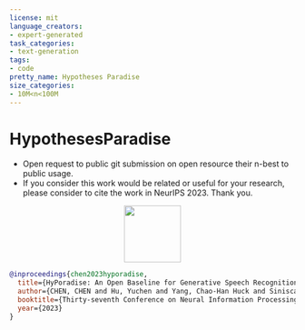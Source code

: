 ```yaml
---
license: mit
language_creators:
- expert-generated
task_categories:
- text-generation
tags:
- code
pretty_name: Hypotheses Paradise
size_categories:
- 10M<n<100M
---
```


# HypothesesParadise

- Open request to public git submission on open resource their n-best to public usage.
- If you consider this work would be related or useful for your research, please consider to cite the work in NeurIPS 2023. Thank you.

<p align="center">  <img src="hypo.png" height ="100"> </p>

```bib
@inproceedings{chen2023hyporadise,
  title={HyPoradise: An Open Baseline for Generative Speech Recognition with Large Language Models},
  author={CHEN, CHEN and Hu, Yuchen and Yang, Chao-Han Huck and Siniscalchi, Sabato Marco and Chen, Pin-Yu and Chng, Ensiong},
  booktitle={Thirty-seventh Conference on Neural Information Processing Systems Datasets and Benchmarks Track},
  year={2023}
}
```